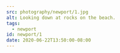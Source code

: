 ```yaml
---
src: photography/newport/1.jpg
alt: Looking down at rocks on the beach.
tags: 
  - newport
id: newport/1
date: 2020-06-22T13:50:00-08:00
---
```

